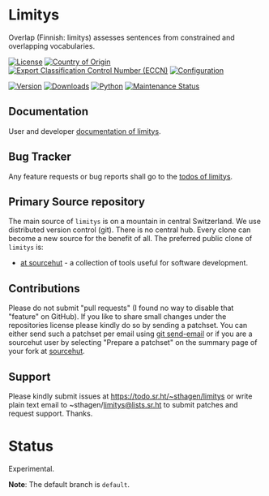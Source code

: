 # Limitys

Overlap (Finnish: limitys) assesses sentences from constrained and overlapping vocabularies.

[![License](https://git.sr.ht/~sthagen/limitys/blob/default/docs/badges/license-spdx-mit.svg)](https://git.sr.ht/~sthagen/limitys/tree/default/item/LICENSE)
[![Country of Origin](https://git.sr.ht/~sthagen/limitys/blob/default/docs/badges/country-of-origin-name-switzerland-neutral.svg)](https://git.sr.ht/~sthagen/limitys/tree/default/item/COUNTRY-OF-ORIGIN)
[![Export Classification Control Number (ECCN)](https://git.sr.ht/~sthagen/limitys/blob/default/docs/badges/export-control-classification-number_eccn-ear99-neutral.svg)](https://git.sr.ht/~sthagen/limitys/tree/default/item/EXPORT-CONTROL-CLASSIFICATION-NUMBER)
[![Configuration](https://git.sr.ht/~sthagen/limitys/blob/default/docs/badges/configuration-sbom.svg)](https://git.sr.ht/~sthagen/limitys/tree/default/item/docs/third-party/README.md)

[![Version](https://git.sr.ht/~sthagen/limitys/blob/default/docs/badges/latest-release.svg)](https://pypi.python.org/pypi/limitys/)
[![Downloads](https://git.sr.ht/~sthagen/limitys/blob/default/docs/badges/downloads-per-month.svg)](https://pepy.tech/project/limitys)
[![Python](https://git.sr.ht/~sthagen/limitys/blob/default/docs/badges/python-versions.svg)](https://pypi.python.org/pypi/limitys/)
[![Maintenance Status](https://git.sr.ht/~sthagen/limitys/blob/default/docs/badges/commits-per-year.svg)](https://git.sr.ht/~sthagen/limitys/log)

## Documentation

User and developer [documentation of limitys](https://codes.dilettant.life/docs/limitys).

## Bug Tracker

Any feature requests or bug reports shall go to the [todos of limitys](https://todo.sr.ht/~sthagen/limitys).

## Primary Source repository

The main source of `limitys` is on a mountain in central Switzerland.
We use distributed version control (git).
There is no central hub.
Every clone can become a new source for the benefit of all.
The preferred public clone of `limitys` is:

* [at sourcehut](https://git.sr.ht/~sthagen/limitys) - a collection of tools useful for software development.

## Contributions

Please do not submit "pull requests" (I found no way to disable that "feature" on GitHub).
If you like to share small changes under the repositories license please kindly do so by sending a patchset.
You can either send such a patchset per email using [git send-email](https://git-send-email.io) or 
if you are a sourcehut user by selecting "Prepare a patchset" on the summary page of your fork at [sourcehut](https://git.sr.ht/).

## Support

Please kindly submit issues at https://todo.sr.ht/~sthagen/limitys or write plain text email to ~sthagen/limitys@lists.sr.ht to submit patches and request support. Thanks.

# Status

Experimental.

**Note**: The default branch is `default`. 
